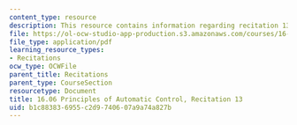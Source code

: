 ```yaml
---
content_type: resource
description: This resource contains information regarding recitation 13.
file: https://ol-ocw-studio-app-production.s3.amazonaws.com/courses/16-06-principles-of-automatic-control-fall-2012/b1c883836955c2d9740607a9a74a827b_MIT16_06F12_Recitation_13.pdf
file_type: application/pdf
learning_resource_types:
- Recitations
ocw_type: OCWFile
parent_title: Recitations
parent_type: CourseSection
resourcetype: Document
title: 16.06 Principles of Automatic Control, Recitation 13
uid: b1c88383-6955-c2d9-7406-07a9a74a827b
---
```

